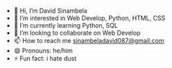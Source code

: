 - 👋 Hi, I’m David Sinambela
- 👀 I’m interested in Web Develop, Python, HTML, CSS
- 🌱 I’m currently learning Python, SQL
- 💞️ I’m looking to collaborate on Web Develop
- 📫 How to reach me sinambeladavid087@gmail.com
- 😄 Pronouns: he/him
- ⚡ Fun fact: i hate dust

<!---
gretil3/gretil3 is a ✨ special ✨ repository because its `README.md` (this file) appears on your GitHub profile.
You can click the Preview link to take a look at your changes.
--->
